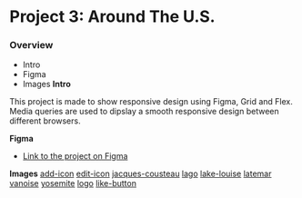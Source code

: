 # Project 3: Around The U.S.

### Overview

- Intro
- Figma
- Images
  **Intro**

This project is made to show responsive design using Figma, Grid and Flex. Media queries are used to dipslay a smooth responsive design between different browsers.

**Figma**

- [Link to the project on Figma](https://www.figma.com/file/ii4xxsJ0ghevUOcssTlHZv/Sprint-3%3A-Around-the-US?node-id=0%3A1)

**Images**
[add-icon](./images/add-icon.svg)
[edit-icon](./images/edit-icon.svg)
[jacques-cousteau](./images/jacques-cousteau.png)
[lago](./images/lago.jpg)
[lake-louise](./images/lake-louise.jpg)
[latemar](./images/latemar.jpg)
[vanoise](./images/vanoise.jpg)
[yosemite](./images/yosemite.jpg)
[logo](./images/logo.svg)
[like-button](./images/like-inactive.svg)

